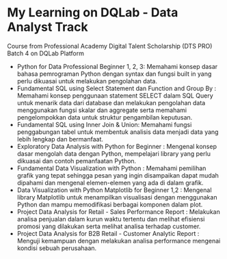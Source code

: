 # My Learning on DQLab - Data Analyst Track

Course from Professional Academy Digital Talent Scholarship (DTS PRO) Batch 4 on DQLab Platform

  - Python for Data Professional Beginner 1, 2, 3: Memahami konsep dasar bahasa pemrograman Python dengan syntax dan fungsi built in yang perlu dikuasai untuk melakukan pengolahan data. 
  - Fundamental SQL using Select Statement dan Function and Group By : Memahami konsep penggunaan statement SELECT dalam SQL Query untuk menarik data dari database dan melakukan pengolahan data  menggunakan fungsi skalar dan aggregate serta memahami pengelompokkan data untuk struktur pengambilan keputusan. 
  - Fundamental SQL using Inner Join & Union: Memahami fungsi penggabungan tabel untuk membentuk analisis data menjadi data yang lebih lengkap dan bermanfaat. 
  - Exploratory Data Analysis with Python for Beginner : Mengenal konsep dasar mengolah data dengan Python, mempelajari library yang perlu dikuasai dan contoh pemanfaatan Python. 
  - Fundamental Data Visualization with Python : Memahami pemilihan grafik yang tepat sehingga pesan yang ingin disampaikan dapat mudah dipahami dan mengenal elemen-elemen yang ada di dalam grafik. 
  - Data Visualization with Python Matplotlib for Beginner 1,2 : Mengenal library Matplotlib untuk menampilkan visualisasi dengan menggunakan Python dan mampu memodifikasi berbagai komponen dalam plot. 
  - Project Data Analysis for Retail - Sales Performance Report : Melakukan analisa penjualan dalam kurun waktu tertentu dan melihat efisiensi promosi yang dilakukan serta melihat analisa terhadap customer. 
  - Project Data Analysis for B2B Retail - Customer Analytic Report : Menguji kemampuan dengan melakukan analisa performance mengenai kondisi sebuah perusahaan. 
